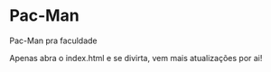 # Pac-Man
Pac-Man pra faculdade

Apenas abra o index.html e se divirta, vem mais atualizações por ai!